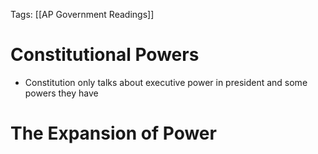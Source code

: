 Tags: [[AP Government Readings]]

# Constitutional Powers
- Constitution only talks about executive power in president and some powers they have

# The Expansion of Power
